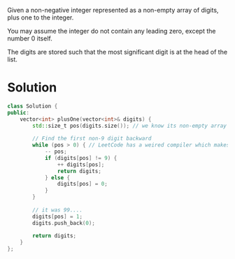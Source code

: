 Given a non-negative integer represented as a non-empty array of digits, plus one to the integer.

You may assume the integer do not contain any leading zero, except the number 0 itself.

The digits are stored such that the most significant digit is at the head of the list.


 # Solution

```cpp
class Solution {
public:
    vector<int> plusOne(vector<int>& digits) {
        std::size_t pos(digits.size()); // we know its non-empty array
        
        // Find the first non-9 digit backward
        while (pos > 0) { // LeetCode has a weired compiler which makes pos -- > 0 WRONG! WTF!
            -- pos;
            if (digits[pos] != 9) {
                ++ digits[pos];
                return digits;
            } else {
                digits[pos] = 0;
            }
        }
        
        // it was 99....
        digits[pos] = 1;
        digits.push_back(0);
        
        return digits;
    }
};
```
